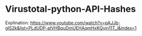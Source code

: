 # Virustotal-python-API-Hashes

Explination: https://www.youtube.com/watch?v=pAJJb-gIS2k&list=PLdUDP-atVHBquDmUEHAqmHxKQyjn11T_i&index=1 
